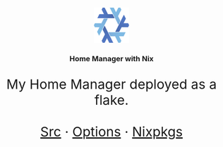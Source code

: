 <!-- PROJECT LOGO -->
<br />
<div align="center">
  <a href="https://github.com/Ajlow2000/home-manager">
    <img src="images/nix-snowflake.svg" alt="Logo" width="80" height="80">
  </a>

  <h3 align="center">Home Manager with Nix</h3>

  <p style="font-size: 30px" align="center">
    My Home Manager deployed as a flake.
    <br />
    <br />
    <a href="https://github.com/nix-community/home-manager">Src</a>
    ·
    <a href="https://nix-community.github.io/home-manager/options.html">Options</a>
    ·
    <a href="https://search.nixos.org/packages">Nixpkgs</a>
  </p>
</div>
